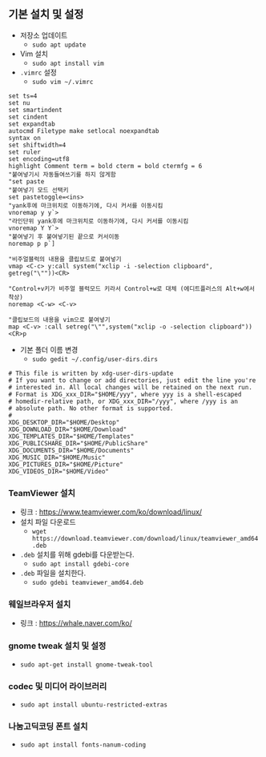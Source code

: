 ## 기본 설치 및 설정
- 저장소 업데이트
  - `sudo apt update`
- Vim 설치
  - `sudo apt install vim`
- `.vimrc` 설정
  - `sudo vim ~/.vimrc`
```
set ts=4
set nu
set smartindent
set cindent
set expandtab
autocmd Filetype make setlocal noexpandtab
syntax on
set shiftwidth=4
set ruler
set encoding=utf8
highlight Comment term = bold cterm = bold ctermfg = 6
"붙여넣기시 자동들여쓰기를 하지 않게함
"set paste
"붙여넣기 모드 선택키
set pastetoggle=<ins>
"yank후에 마크위치로 이동하기에, 다시 커서를 이동시킴
vnoremap y y`>
"라인단위 yank후에 마크위치로 이동하기에, 다시 커서를 이동시킴
vnoremap Y Y`>
"붙여넣기 후 붙여넣기된 끝으로 커서이동
noremap p p`]

"비주얼블럭의 내용을 클립보드로 붙여넣기
vmap <C-c> y:call system("xclip -i -selection clipboard", getreg("\""))<CR>

"Control+v키가 비주얼 블럭모드 키라서 Control+w로 대체 (에디트플러스의 Alt+w에서 착상)
noremap <C-w> <C-v>

"클립보드의 내용을 vim으로 붙여넣기
map <C-v> :call setreg("\"",system("xclip -o -selection clipboard"))<CR>p
```
- 기본 폴더 이름 변경
  - `sudo gedit ~/.config/user-dirs.dirs`
```
# This file is written by xdg-user-dirs-update
# If you want to change or add directories, just edit the line you're
# interested in. All local changes will be retained on the next run.
# Format is XDG_xxx_DIR="$HOME/yyy", where yyy is a shell-escaped
# homedir-relative path, or XDG_xxx_DIR="/yyy", where /yyy is an
# absolute path. No other format is supported.
# 
XDG_DESKTOP_DIR="$HOME/Desktop"
XDG_DOWNLOAD_DIR="$HOME/Download"
XDG_TEMPLATES_DIR="$HOME/Templates"
XDG_PUBLICSHARE_DIR="$HOME/PublicShare"
XDG_DOCUMENTS_DIR="$HOME/Documents"
XDG_MUSIC_DIR="$HOME/Music"
XDG_PICTURES_DIR="$HOME/Picture"
XDG_VIDEOS_DIR="$HOME/Video"
```

### TeamViewer 설치
- 링크 : https://www.teamviewer.com/ko/download/linux/
- 설치 파일 다운로드
  - `wget https://download.teamviewer.com/download/linux/teamviewer_amd64.deb`
- `.deb` 설치를 위해 gdebi를 다운받는다.
  - `sudo apt install gdebi-core`
- `.deb` 파일을 설치한다.
  - `sudo gdebi teamviewer_amd64.deb`

### 웨일브라우저 설치
- 링크 : https://whale.naver.com/ko/

### gnome tweak 설치 및 설정
- `sudo apt-get install gnome-tweak-tool`

### codec 및 미디어 라이브러리
- `sudo apt install ubuntu-restricted-extras`

### 나눔고딕코딩 폰트 설치
- `sudo apt install fonts-nanum-coding`